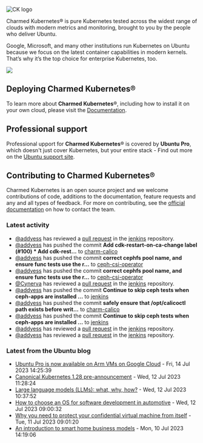 ![CK logo](https://assets.ubuntu.com/v1/451d4cf4-Charmed+Kubernetes_RGB_onWhite_2022.svg)

Charmed Kubernetes® is pure Kubernetes tested across the widest range of clouds with modern metrics and monitoring, brought to you by the people who deliver Ubuntu.

Google, Microsoft, and many other institutions run Kubernetes on Ubuntu because we focus on the latest container capabilities in modern kernels. That’s why it’s the top choice for enterprise Kubernetes, too.

![](https://assets.ubuntu.com/v1/843c77b6-juju-at-a-glace.svg)

## Deploying Charmed Kubernetes®

To learn more about **Charmed Kubernetes**®, including how to install it on your own cloud, please visit the [Documentation][docs].

## Professional support

Professional upport for **Charmed Kubernetes**® is covered by **Ubuntu Pro**, which doesn't just cover Kubernetes, but your entire stack - Find out more on the [Ubuntu support site](https://ubuntu.com/support).

## Contributing to Charmed Kubernetes®

Charmed Kubernetes is an open source project and we welcome contributions of code, additions to the documentation, feature requests and any and all types of feedback. For more on contributing, see the [official documentation][get-in-touch] on how to contact the team.

<!-- LINKS -->
[docs]: https://ubuntu.com/kubernetes/docs
[get-in-touch]: https://ubuntu.com/kubernetes/docs/get-in-touch

### Latest activity

<!-- activity starts -->
 - [@addyess](https://github.com/addyess) has reviewed a [pull request](https://github.com/charmed-kubernetes/jenkins/pull/1367) in the [jenkins](https://github.com/charmed-kubernetes/jenkins) repository.
 - [@addyess](https://github.com/addyess) has pushed the commit **Add cdk-restart-on-ca-change label (#100)  * Add cdk-rest...** to [charm-calico](https://github.com/charmed-kubernetes/charm-calico)
 - [@addyess](https://github.com/addyess) has pushed the commit **correct cephfs pool name, and ensure func tests use the r...** to [ceph-csi-operator](https://github.com/charmed-kubernetes/ceph-csi-operator)
 - [@addyess](https://github.com/addyess) has pushed the commit **correct cephfs pool name, and ensure func tests use the r...** to [ceph-csi-operator](https://github.com/charmed-kubernetes/ceph-csi-operator)
 - [@Cynerva](https://github.com/Cynerva) has reviewed a [pull request](https://github.com/charmed-kubernetes/jenkins/pull/1367) in the [jenkins](https://github.com/charmed-kubernetes/jenkins) repository.
 - [@addyess](https://github.com/addyess) has pushed the commit **Continue to skip ceph tests when ceph-apps are installed ...** to [jenkins](https://github.com/charmed-kubernetes/jenkins)
 - [@addyess](https://github.com/addyess) has pushed the commit **safely ensure that /opt/calicoctl path exists before writ...** to [charm-calico](https://github.com/charmed-kubernetes/charm-calico)
 - [@addyess](https://github.com/addyess) has pushed the commit **Continue to skip ceph tests when ceph-apps are installed ...** to [jenkins](https://github.com/charmed-kubernetes/jenkins)
 - [@addyess](https://github.com/addyess) has reviewed a [pull request](https://github.com/charmed-kubernetes/jenkins/pull/1367) in the [jenkins](https://github.com/charmed-kubernetes/jenkins) repository.
 - [@addyess](https://github.com/addyess) has reviewed a [pull request](https://github.com/charmed-kubernetes/jenkins/pull/1367) in the [jenkins](https://github.com/charmed-kubernetes/jenkins) repository.
<!-- activity ends -->

<!-- roadmap starts -->

<!-- roadmap ends -->

### Latest from the Ubuntu blog

<!-- blog starts -->
* [Ubuntu Pro is now available on Arm VMs on Google Cloud](https://ubuntu.com//blog/ubuntu-pro-is-now-available-on-arm-vms-on-google-cloud) - Fri, 14 Jul 2023 14:25:39 
* [Canonical Kubernetes 1.28 pre-announcement](https://ubuntu.com//blog/canonical-kubernetes-1-28-pre-announcement) - Wed, 12 Jul 2023 11:28:24 
* [Large language models (LLMs): what, why, how?](https://ubuntu.com//blog/what-are-large-language-models-llms) - Wed, 12 Jul 2023 10:37:52 
* [How to choose an OS for software development in automotive](https://ubuntu.com//blog/how-to-choose-an-os-for-software-development-in-automotive) - Wed, 12 Jul 2023 09:00:32 
* [Why you need to protect your confidential virtual machine from itself](https://ubuntu.com//blog/why-you-need-to-protect-your-confidential-virtual-machine-from-itself) - Tue, 11 Jul 2023 09:01:20 
* [An introduction to smart home business models](https://ubuntu.com//blog/an-introduction-to-smart-home-business-models) - Mon, 10 Jul 2023 14:19:06 
<!-- blog ends -->
